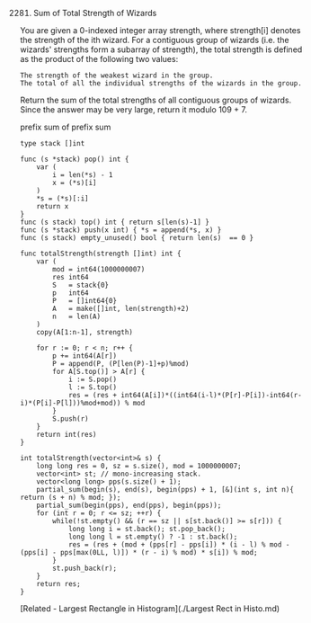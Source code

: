 2281. Sum of Total Strength of Wizards

You are given a 0-indexed integer array strength, where strength[i] denotes the strength of the ith wizard. For a contiguous group of wizards (i.e. the wizards' strengths form a subarray of strength), the total strength is defined as the product of the following two values:

    The strength of the weakest wizard in the group.
    The total of all the individual strengths of the wizards in the group.

Return the sum of the total strengths of all contiguous groups of wizards. Since the answer may be very large, return it modulo 109 + 7.


prefix sum of prefix sum

```
type stack []int

func (s *stack) pop() int {
	var (
		i = len(*s) - 1
		x = (*s)[i]
	)
	*s = (*s)[:i]
	return x
}
func (s stack) top() int { return s[len(s)-1] }
func (s *stack) push(x int) { *s = append(*s, x) }
func (s stack) empty_unused() bool { return len(s)  == 0 }

func totalStrength(strength []int) int {
	var (
		mod = int64(1000000007)
		res int64
		S   = stack{0}
		p   int64
		P   = []int64{0}
		A   = make([]int, len(strength)+2)
		n   = len(A)
	)
	copy(A[1:n-1], strength)

	for r := 0; r < n; r++ {
		p += int64(A[r])
		P = append(P, (P[len(P)-1]+p)%mod)
		for A[S.top()] > A[r] {
			i := S.pop()
			l := S.top()
			res = (res + int64(A[i])*((int64(i-l)*(P[r]-P[i])-int64(r-i)*(P[i]-P[l]))%mod+mod)) % mod
		}
		S.push(r)
	}
	return int(res)
}
```

```
int totalStrength(vector<int>& s) {
    long long res = 0, sz = s.size(), mod = 1000000007;
    vector<int> st; // mono-increasing stack.
    vector<long long> pps(s.size() + 1);
    partial_sum(begin(s), end(s), begin(pps) + 1, [&](int s, int n){ return (s + n) % mod; });
    partial_sum(begin(pps), end(pps), begin(pps));
    for (int r = 0; r <= sz; ++r) {
        while(!st.empty() && (r == sz || s[st.back()] >= s[r])) {
            long long i = st.back(); st.pop_back();
            long long l = st.empty() ? -1 : st.back();
            res = (res + (mod + (pps[r] - pps[i]) * (i - l) % mod - (pps[i] - pps[max(0LL, l)]) * (r - i) % mod) * s[i]) % mod;
        }
        st.push_back(r);
    }
    return res;
}
```




[Related - Largest Rectangle in Histogram](./Largest Rect in Histo.md)
